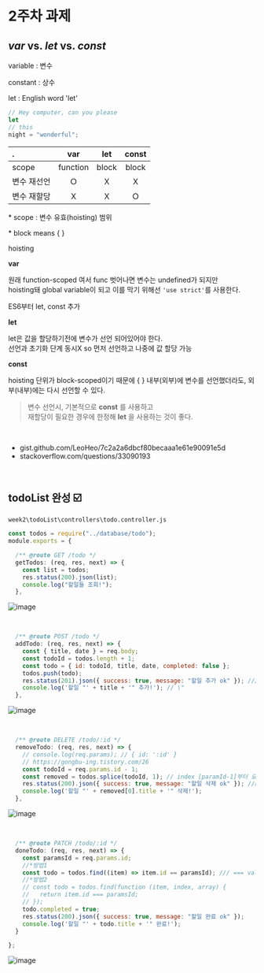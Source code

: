 # 2주차 과제

## _var_ vs. _let_ vs. _const_

variable : 변수

constant : 상수

let : English word 'let'

```javascript
// Hey computer, can you please
let 
// this
night = "wonderful";
```

| .           |   var    |  let  | const |
| :---------- | :------: | :---: | :---: |
| scope       | function | block | block |
| 변수 재선언 |    Ｏ    |  Ｘ   |  Ｘ   |
| 변수 재할당 |    Ｘ    |  Ｘ   |  Ｏ   |

\* scope : 변수 유효(hoisting) 범위

\* block means { }

hoisting

**var**

원래 function-scoped 여서 func 벗어나면 변수는 undefined가 되지만<br> hoisting돼 global variable이 되고 이를 막기 위해선 `'use strict'`를 사용한다.

ES6부터 let, const 추가

**let**

let은 값을 할당하기전에 변수가 선언 되어있어야 한다.<br>
선언과 초기화 단계 동시X so 먼저 선언하고 나중에 값 할당 가능

**const**

hoisting 단위가 block-scoped이기 때문에 { } 내부(외부)에 변수를 선언했더라도, 외부(내부)에는 다시 선언할 수 있다.
<br>

> 변수 선언시, 기본적으로 **const** 를 사용하고<br>
> 재할당이 필요한 경우에 한정해 **let** 을 사용하는 것이 좋다.

<br>

- gist.github.com/LeoHeo/7c2a2a6dbcf80becaaa1e61e90091e5d
- stackoverflow.com/questions/33090193

<br>

## todoList 완성 :ballot_box_with_check:

`week2\todoList\controllers\todo.controller.js`

```javascript
const todos = require("../database/todo");
module.exports = {
```

```javascript
  /** @route GET /todo */
  getTodos: (req, res, next) => {
    const list = todos;
    res.status(200).json(list);
    console.log("할일들 조회!");
  },
```

![image](https://user-images.githubusercontent.com/41332126/93385311-0d03d700-f8a1-11ea-93a2-848628dead82.png)

<br>

```javascript
  /** @route POST /todo */
  addTodo: (req, res, next) => {
    const { title, date } = req.body;
    const todoId = todos.length + 1;
    const todo = { id: todoId, title, date, completed: false };
    todos.push(todo);
    res.status(201).json({ success: true, message: "할일 추가 ok" }); //201: 생성 성공
    console.log('할일 "' + title + '" 추가!'); // \"
  },
```

![image](https://user-images.githubusercontent.com/41332126/93387999-07a88b80-f8a5-11ea-8438-7fcf9bbf1c2d.png)

<br>

```javascript
  /** @route DELETE /todo/:id */
  removeTodo: (req, res, next) => {
    // console.log(req.params); // { id: ':id' }
    // https://gongbu-ing.tistory.com/26
    const todoId = req.params.id - 1;
    const removed = todos.splice(todoId, 1); // index [paramId-1]부터 요소 1개를 제거
    res.status(200).json({ success: true, message: "할일 삭제 ok" }); //https://restfulapi.net/http-methods/
    console.log('할일 "' + removed[0].title + '" 삭제!');
  },
```

![image](https://user-images.githubusercontent.com/41332126/93388207-50604480-f8a5-11ea-9421-d4efc04fb606.png)

<br>

```javascript
  /** @route PATCH /todo/:id */
  doneTodo: (req, res, next) => {
    const paramsId = req.params.id;
    //*방법1
    const todo = todos.find((item) => item.id == paramsId); /// === value와 data type 비교
    //*방법2
    // const todo = todos.find(function (item, index, array) {
    //   return item.id === paramsId;
    // });
    todo.completed = true;
    res.status(200).json({ success: true, message: "할일 완료 ok" });
    console.log('할일 "' + todo.title + '" 완료!');
  }

};
```

![image](https://user-images.githubusercontent.com/41332126/93388229-5d7d3380-f8a5-11ea-8b60-c6d5394ca189.png)
